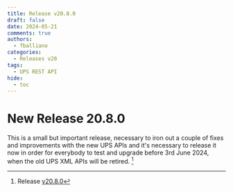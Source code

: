 ```yaml
---
title: Release v20.8.0
draft: false
date: 2024-05-21
comments: true
authors:
  - fballiano
categories:
  - Releases v20
tags:
  - UPS REST API
hide:
  - toc
---
```


# New Release 20.8.0

This is a small but important release, necessary to iron out a couple of fixes and improvements with the new UPS APIs
and it's necessary to release it now in order for everybody to test and upgrade before 3rd June 2024, when the old UPS XML APIs will be retired. [^1]

<!-- more -->

[^1]: Release [v20.8.0](https://github.com/OpenMage/magento-lts/releases/tag/v20.8.0)

